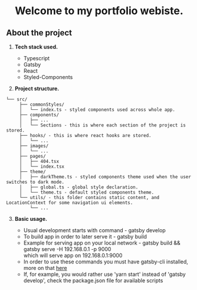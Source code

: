 <h1 align="center">
  Welcome to my portfolio webiste.
</h1>

## About the project

1.  **Tech stack used.**
    <ul>
        <li>Typescript</li>
        <li>Gatsby</li>
        <li>React</li>
        <li>Styled-Components</li>
    </ul>

2.  **Project structure.**

   ```
   └── src/
        ├── commonStyles/
        │   └── index.ts - styled components used across whole app.
        ├── components/
        │   ├── ...
        │   └── Sections - this is where each section of the project is stored.
        ├── hooks/ - this is where react hooks are stored.
        │   └── ... 
        ├── images/
        │   └── ...
        ├── pages/
        │   ├── 404.tsx
        │   └── index.tsx
        ├── theme/
        │   ├── darkTheme.ts - styled components theme used when the user switches to dark mode.
        │   ├── global.ts - global style declaration.
        │   └── theme.ts - default styled components theme.
        └── utils/ - this folder contains static content, and LocationContext for some navigation ui elements.
            └── ... 
   ```

3. **Basic usage.**

    <ul>
        <li>Usual development starts with command - gatsby develop</li>
        <li>To build app in order to later serve it - gatsby build</li>
        <li>Example for serving app on your local network - gatsby build && gatsby serve -H 192.168.0.1 -p 9000
            <br/> which will serve app on 192.168.0.1:9000
        </li>
        <li>In order to use these commands you must have gatsby-cli installed, more on that
            <a href="https://www.gatsbyjs.com/docs/reference/gatsby-cli/" target="_blank" rel="noreferrer">here</a>
        </li>
        <li>If, for example, you would rather use 'yarn start' instead of 'gatsby develop', check the package.json file for available scripts</li>
    </ul>